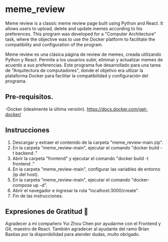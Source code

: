﻿# meme_review

Meme review is a classic meme review page built using Python and React. It allows users to upload, delete and update memes according to his preferences.
This program was developed for a "Computer Architecture" task, where the objective was to use the Docker platform to facilitate the compatibility and configuration of the program.

Meme review es una clásica página de review de memes, creada utilizando Python y React. Permite a los usuarios subir, eliminar y actualizar memes de acuerdo a sus preferencias.
Este programa fue desarrollado para una tarea de "Arquitectura de computadores", donde el objetivo era utlizar la plataforma Docker para facilitar la compatibilidad y configuración del programa.

## Pre-requisitos.

-Docker (idealmente la última versión).
https://docs.docker.com/get-docker/

## Instrucciones

1) Descargar y extraer el contenido de la carpeta "meme_review-main.zip".
2) En la carpeta "meme_review-main", ejecutar el comando "docker build -t backend ."
3) Abrir la carpeta "frontend" y ejecutar el comando "docker build -t frontend ."
4) En la carpeta "meme_review-main", configurar las variables de entorno (ip del host).
5) En la carpeta "meme_review-main", ejecutar el comando "docker-compose up -d".
6) Abrir el navegador e ingresar la ruta "localhost:3000/create".
7) Fin de las instrucciones.

## Expresiones de Gratitud 🎁

Agradecer a mi compañero Yui Zhou Chen por ayudarme con el Frontend y Git, maestro de React.
También agradecer al ayudante del ramo Brían Bastias por la disponibilidad para atender dudas, muito obrigado.



